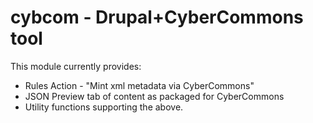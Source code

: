 # cybcom - Drupal+CyberCommons tool


This module currently provides:

  * Rules Action - "Mint xml metadata via CyberCommons"
  * JSON Preview tab of content as packaged for CyberCommons
  * Utility functions supporting the above.

 